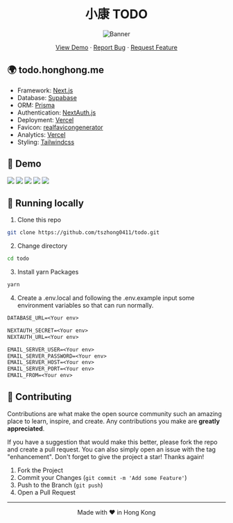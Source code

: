 <h1 align="center">
 小康 TODO
</h1>

<p align="center">
  <img src="https://socialify.git.ci/tszhong0411/todo/image?font=Inter&forks=1&issues=1&logo=https%3A%2F%2Ftodo.honghong.me%2Fstatic%2Flogo.png&name=1&owner=1&pattern=Diagonal%20Stripes&pulls=1&stargazers=1&theme=Dark"  alt="Banner">
</p>

<p align="center">
    <a href="https://todo.honghong.me" target="blank">View Demo</a>
    ·
    <a href="https://github.com/tszhong0411/todo/issues/new/choose">Report Bug</a>
    ·
    <a href="https://github.com/tszhong0411/todo/issues/new/choose">Request Feature</a>
</p>

## 🌍 todo.honghong.me

- Framework: [Next.js](https://nextjs.org/)
- Database: [Supabase](https://supabase.com/)
- ORM: [Prisma](https://prisma.io/)
- Authentication: [NextAuth.js](https://next-auth.js.org/)
- Deployment: [Vercel](https://vercel.com)
- Favicon: [realfavicongenerator](https://realfavicongenerator.net/)
- Analytics: [Vercel](https://vercel.com/)
- Styling: [Tailwindcss](https://tailwindcss.com)

## 🚀 Demo

<img src="https://img.shields.io/badge/website-todo.honghong.me-blue?style=flat-square&color=black" />

<img src="https://img.shields.io/github/repo-size/tszhong0411/todo?style=flat-square&color=green" />

<img src="https://img.shields.io/github/languages/top/tszhong0411/todo?style=flat-square" />

<img src="https://img.shields.io/github/commit-activity/m/tszhong0411/todo?color=orange&style=flat-square" />

<img src="https://img.shields.io/github/deployments/tszhong0411/todo/Production?style=flat-square" />

## 👋 Running locally

1. Clone this repo

```sh
git clone https://github.com/tszhong0411/todo.git
```

2. Change directory

```sh
cd todo
```

3. Install yarn Packages

```sh
yarn
```

4. Create a .env.local and following the .env.example input some environment variables so that can run normally.

```txt
DATABASE_URL=<Your env>

NEXTAUTH_SECRET=<Your env>
NEXTAUTH_URL=<Your env>

EMAIL_SERVER_USER=<Your env>
EMAIL_SERVER_PASSWORD=<Your env>
EMAIL_SERVER_HOST=<Your env>
EMAIL_SERVER_PORT=<Your env>
EMAIL_FROM=<Your env>
```

## 🍰 Contributing

Contributions are what make the open source community such an amazing place to learn, inspire, and create. Any contributions you make are **greatly appreciated**.

If you have a suggestion that would make this better, please fork the repo and create a pull request. You can also simply open an issue with the tag "enhancement".
Don't forget to give the project a star! Thanks again!

1. Fork the Project
2. Commit your Changes (`git commit -m 'Add some Feature'`)
3. Push to the Branch (`git push`)
4. Open a Pull Request

<hr>
<p align="center">
Made with ❤️ in Hong Kong
</p>
